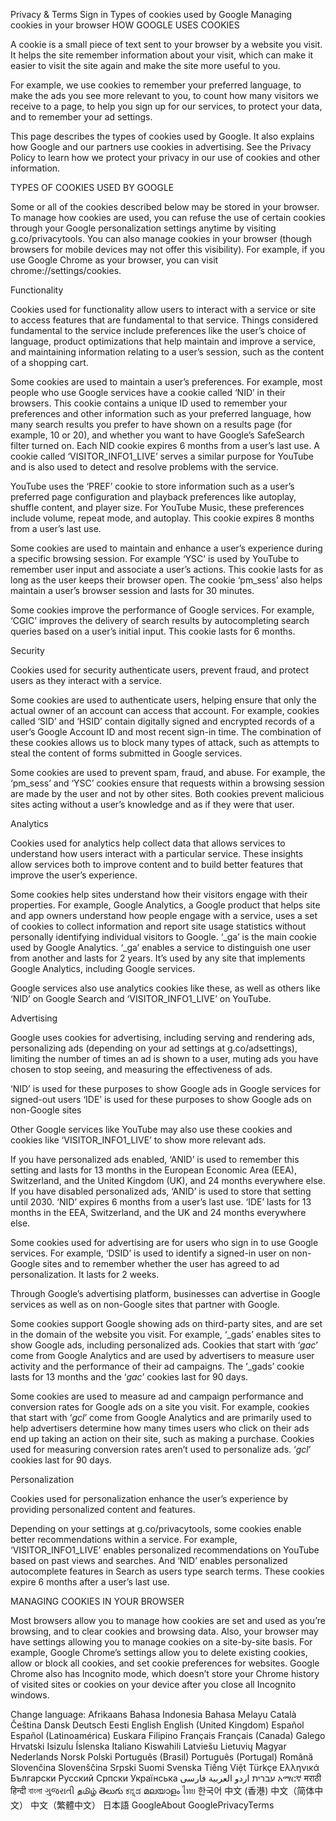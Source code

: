 Privacy & Terms
Sign in
Types of cookies used by Google
Managing cookies in your browser
HOW GOOGLE USES COOKIES

A cookie is a small piece of text sent to your browser by a website you visit. It helps the site remember information about your visit, which can make it easier to visit the site again and make the site more useful to you.

For example, we use cookies to remember your preferred language, to make the ads you see more relevant to you, to count how many visitors we receive to a page, to help you sign up for our services, to protect your data, and to remember your ad settings.

This page describes the types of cookies used by Google. It also explains how Google and our partners use cookies in advertising. See the Privacy Policy to learn how we protect your privacy in our use of cookies and other information.

TYPES OF COOKIES USED BY GOOGLE

Some or all of the cookies described below may be stored in your browser. To manage how cookies are used, you can refuse the use of certain cookies through your Google personalization settings anytime by visiting g.co/privacytools. You can also manage cookies in your browser (though browsers for mobile devices may not offer this visibility). For example, if you use Google Chrome as your browser, you can visit chrome://settings/cookies.

Functionality

Cookies used for functionality allow users to interact with a service or site to access features that are fundamental to that service. Things considered fundamental to the service include preferences like the user’s choice of language, product optimizations that help maintain and improve a service, and maintaining information relating to a user’s session, such as the content of a shopping cart.

Some cookies are used to maintain a user’s preferences. For example, most people who use Google services have a cookie called ‘NID’ in their browsers. This cookie contains a unique ID used to remember your preferences and other information such as your preferred language, how many search results you prefer to have shown on a results page (for example, 10 or 20), and whether you want to have Google’s SafeSearch filter turned on. Each NID cookie expires 6 months from a user’s last use. A cookie called ‘VISITOR_INFO1_LIVE’ serves a similar purpose for YouTube and is also used to detect and resolve problems with the service.

YouTube uses the ‘PREF’ cookie to store information such as a user’s preferred page configuration and playback preferences like autoplay, shuffle content, and player size. For YouTube Music, these preferences include volume, repeat mode, and autoplay. This cookie expires 8 months from a user’s last use.

Some cookies are used to maintain and enhance a user’s experience during a specific browsing session. For example ‘YSC’ is used by YouTube to remember user input and associate a user’s actions. This cookie lasts for as long as the user keeps their browser open. The cookie ‘pm_sess’ also helps maintain a user’s browser session and lasts for 30 minutes.

Some cookies improve the performance of Google services. For example, ‘CGIC’ improves the delivery of search results by autocompleting search queries based on a user’s initial input. This cookie lasts for 6 months.

Security

Cookies used for security authenticate users, prevent fraud, and protect users as they interact with a service.

Some cookies are used to authenticate users, helping ensure that only the actual owner of an account can access that account. For example, cookies called ‘SID’ and ‘HSID’ contain digitally signed and encrypted records of a user’s Google Account ID and most recent sign-in time. The combination of these cookies allows us to block many types of attack, such as attempts to steal the content of forms submitted in Google services.

Some cookies are used to prevent spam, fraud, and abuse. For example, the ‘pm_sess’ and ‘YSC’ cookies ensure that requests within a browsing session are made by the user and not by other sites. Both cookies prevent malicious sites acting without a user’s knowledge and as if they were that user.

Analytics

Cookies used for analytics help collect data that allows services to understand how users interact with a particular service. These insights allow services both to improve content and to build better features that improve the user’s experience.

Some cookies help sites understand how their visitors engage with their properties. For example, Google Analytics, a Google product that helps site and app owners understand how people engage with a service, uses a set of cookies to collect information and report site usage statistics without personally identifying individual visitors to Google. ‘_ga’ is the main cookie used by Google Analytics. ‘_ga’ enables a service to distinguish one user from another and lasts for 2 years. It’s used by any site that implements Google Analytics, including Google services.

Google services also use analytics cookies like these, as well as others like ‘NID’ on Google Search and ‘VISITOR_INFO1_LIVE’ on YouTube.

Advertising

Google uses cookies for advertising, including serving and rendering ads, personalizing ads (depending on your ad settings at g.co/adsettings), limiting the number of times an ad is shown to a user, muting ads you have chosen to stop seeing, and measuring the effectiveness of ads.

‘NID’ is used for these purposes to show Google ads in Google services for signed-out users
‘IDE’ is used for these purposes to show Google ads on non-Google sites

Other Google services like YouTube may also use these cookies and cookies like ‘VISITOR_INFO1_LIVE’ to show more relevant ads.

If you have personalized ads enabled, ‘ANID’ is used to remember this setting and lasts for 13 months in the European Economic Area (EEA), Switzerland, and the United Kingdom (UK), and 24 months everywhere else. If you have disabled personalized ads, ‘ANID’ is used to store that setting until 2030. ‘NID’ expires 6 months from a user’s last use. ‘IDE’ lasts for 13 months in the EEA, Switzerland, and the UK and 24 months everywhere else.

Some cookies used for advertising are for users who sign in to use Google services. For example, ‘DSID’ is used to identify a signed-in user on non-Google sites and to remember whether the user has agreed to ad personalization. It lasts for 2 weeks.

Through Google’s advertising platform, businesses can advertise in Google services as well as on non-Google sites that partner with Google.

Some cookies support Google showing ads on third-party sites, and are set in the domain of the website you visit. For example, ‘_gads’ enables sites to show Google ads, including personalized ads. Cookies that start with ‘_gac_’ come from Google Analytics and are used by advertisers to measure user activity and the performance of their ad campaigns. The ‘_gads’ cookie lasts for 13 months and the ‘_gac_’ cookies last for 90 days.

Some cookies are used to measure ad and campaign performance and conversion rates for Google ads on a site you visit. For example, cookies that start with ‘_gcl_’ come from Google Analytics and are primarily used to help advertisers determine how many times users who click on their ads end up taking an action on their site, such as making a purchase. Cookies used for measuring conversion rates aren’t used to personalize ads. ‘_gcl_’ cookies last for 90 days.

Personalization

Cookies used for personalization enhance the user’s experience by providing personalized content and features.

Depending on your settings at g.co/privacytools, some cookies enable better recommendations within a service. For example, ‘VISITOR_INFO1_LIVE’ enables personalized recommendations on YouTube based on past views and searches. And ‘NID’ enables personalized autocomplete features in Search as users type search terms. These cookies expire 6 months after a user’s last use.

MANAGING COOKIES IN YOUR BROWSER

Most browsers allow you to manage how cookies are set and used as you’re browsing, and to clear cookies and browsing data. Also, your browser may have settings allowing you to manage cookies on a site-by-site basis. For example, Google Chrome’s settings allow you to delete existing cookies, allow or block all cookies, and set cookie preferences for websites. Google Chrome also has Incognito mode, which doesn’t store your Chrome history of visited sites or cookies on your device after you close all Incognito windows.

Change language:
Afrikaans
Bahasa Indonesia
Bahasa Melayu
Català
Čeština
Dansk
Deutsch
Eesti
English
English (United Kingdom)
Español
Español (Latinoamérica)
Euskara
Filipino
Français
Français (Canada)
Galego
Hrvatski
Isizulu
Íslenska
Italiano
Kiswahili
Latviešu
Lietuvių
Magyar
Nederlands
Norsk
Polski
Português (Brasil)
Português (Portugal)
Română
Slovenčina
Slovenščina
Srpski
Suomi
Svenska
Tiếng Việt
Türkçe
Ελληνικά
Български
Русский
Српски
Українська
‫עברית‬
‫اردو‬
‫العربية‬
‫فارسی‬
አማርኛ
मराठी
हिन्दी
বাংলা
ગુજરાતી
தமிழ்
తెలుగు
ಕನ್ನಡ
മലയാളം
ไทย
한국어
中文 (香港)
中文（简体中文）
中文（繁體中文）
日本語
GoogleAbout GooglePrivacyTerms